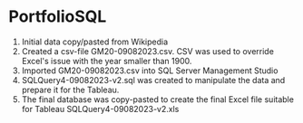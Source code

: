 # PortfolioSQL

1. Initial data copy/pasted from Wikipedia
2. Created a csv-file GM20-09082023.csv. CSV was used to override Excel's issue with the year smaller than 1900.
3. Imported GM20-09082023.csv into SQL Server Management Studio
4. SQLQuery4-09082023-v2.sql was created to manipulate the data and prepare it for the Tableau.
5. The final database was copy-pasted to create the final Excel file suitable for Tableau SQLQuery4-09082023-v2.xls
